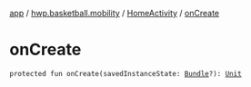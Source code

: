 [app](../../index.md) / [hwp.basketball.mobility](../index.md) / [HomeActivity](index.md) / [onCreate](.)

# onCreate

`protected fun onCreate(savedInstanceState: `[`Bundle`](https://developer.android.com/reference/android/os/Bundle.html)`?): `[`Unit`](https://kotlinlang.org/api/latest/jvm/stdlib/kotlin/-unit/index.html)
